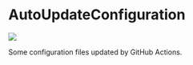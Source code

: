 # AutoUpdateConfiguration 

![](https://github.com/lartpang/AutoUpdateConfiguration/workflows/Auto%20update%20data/badge.svg)

Some configuration files updated by GitHub Actions.
